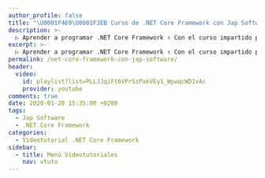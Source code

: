 ```yaml
---
author_profile: false
title: "\U0001F469‍\U0001F3EB Curso de .NET Core Framework con Jap Software"
description: >-
  ▷ Aprender a programar .NET Core Framework ✌️ Con el curso impartido por Jap Software
excerpt: >-
  ▷ Aprender a programar .NET Core Framework ✌️ Con el curso impartido por Jap Software
permalink: /net-core-framework-con-jap-software/
header:
  video:
    id: playlist?list=PLLJJqiFt6VPrSzPakVEy1_WpwqcWD1vAc
    provider: youtube
comments: true
date: 2020-01-20 15:35:00 +0200
tags:
  - Jap Software
  - .NET Core Framework
categories:
  - Videotutorial .NET Core Framework
sidebar:
  - title: Menú Videotutoriales
    nav: vtuto
---
```

